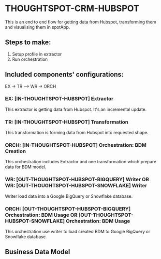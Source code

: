 # THOUGHTSPOT-CRM-HUBSPOT

This is an end to end flow for getting data from Hubspot, transforming them and visualising them in spotApp.

## Steps to make:
1. Setup profile in extractor
2. Run orchestration

## Included components' configurations:
EX -> TR –> WR -> ORCH

### EX: [IN-THOUGHTSPOT-HUBSPOT] Extractor

This extractor is getting data from Hubspot. It's an incremental update.

### TR: [IN-THOUGHTSPOT-HUBSPOT] Transformation

This transformation is forming data from Hubspot into requested shape.

### ORCH: [IN-THOUGHTSPOT-HUBSPOT] Orchestration: BDM Creation

This orchestration includes Extractor and one transformation which prepare data for BDM model.

### WR: [OUT-THOUGHTSPOT-HUBSPOT-BIGQUERY] Writer OR WR: [OUT-THOUGHTSPOT-HUBSPOT-SNOWFLAKE] Writer

Writer load data into a Google BigQuery or Snowflake database.

### ORCH: [OUT-THOUGHTSPOT-HUBSPOT-BIGQUERY] Orchestration: BDM Usage OR [OUT-THOUGHTSPOT-HUBSPOT-SNOWFLAKE] Orchestration: BDM Usage

This orchestration use writer to load created BDM to Google BigQuery or Snowflake database.

## Business Data Model




